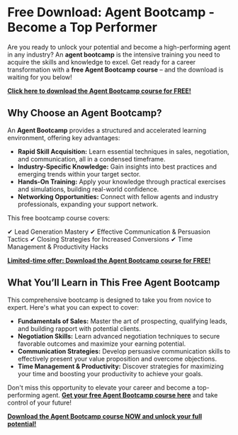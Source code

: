 # Free Download: Agent Bootcamp - Become a Top Performer

Are you ready to unlock your potential and become a high-performing agent in any industry? An **agent bootcamp** is the intensive training you need to acquire the skills and knowledge to excel. Get ready for a career transformation with a **free Agent Bootcamp course** – and the download is waiting for you below!

[**Click here to download the Agent Bootcamp course for FREE!**](https://udemywork.com/agent-bootcamp)

## Why Choose an Agent Bootcamp?

An **Agent Bootcamp** provides a structured and accelerated learning environment, offering key advantages:

*   **Rapid Skill Acquisition:** Learn essential techniques in sales, negotiation, and communication, all in a condensed timeframe.
*   **Industry-Specific Knowledge:** Gain insights into best practices and emerging trends within your target sector.
*   **Hands-On Training:** Apply your knowledge through practical exercises and simulations, building real-world confidence.
*   **Networking Opportunities:** Connect with fellow agents and industry professionals, expanding your support network.

This free bootcamp course covers:

✔ Lead Generation Mastery
✔ Effective Communication & Persuasion Tactics
✔ Closing Strategies for Increased Conversions
✔ Time Management & Productivity Hacks

[**Limited-time offer: Download the Agent Bootcamp course for FREE!**](https://udemywork.com/agent-bootcamp)

## What You’ll Learn in This Free Agent Bootcamp

This comprehensive bootcamp is designed to take you from novice to expert. Here's what you can expect to cover:

*   **Fundamentals of Sales:** Master the art of prospecting, qualifying leads, and building rapport with potential clients.
*   **Negotiation Skills:** Learn advanced negotiation techniques to secure favorable outcomes and maximize your earning potential.
*   **Communication Strategies:** Develop persuasive communication skills to effectively present your value proposition and overcome objections.
*   **Time Management & Productivity:** Discover strategies for maximizing your time and boosting your productivity to achieve your goals.

Don't miss this opportunity to elevate your career and become a top-performing agent. **[Get your free Agent Bootcamp course here](https://udemywork.com/agent-bootcamp)** and take control of your future!

[**Download the Agent Bootcamp course NOW and unlock your full potential!**](https://udemywork.com/agent-bootcamp)
